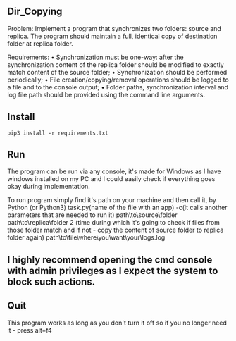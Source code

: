 ## Dir_Copying

Problem:
Implement a program that synchronizes two folders: source and replica. The program should maintain a full, identical copy of destination folder at replica folder.

Requirements:
•	Synchronization must be one-way: after the synchronization content of the replica folder should be modified to exactly match content of the source folder;
•	Synchronization should be performed periodically;
•	File creation/copying/removal operations should be logged to a file and to the console output;
•	Folder paths, synchronization interval and log file path should be provided using the command line arguments.
## Install
`pip3 install -r requirements.txt`
## Run
The program can be run via any console, it's made for Windows as I have windows installed on my PC and I could easily check if everything goes okay during implementation.

To run program simply find it's path on your machine and then call it, by Python (or Python3) task.py(name of the file with an app) -c(it calls another parameters that are needed to run it) path\to\source\folder path\to\replica\folder 2 (time during which it's going to check if files from those folder match and if not - copy the content of source folder to replica folder again) path\to\file\where\you\want\your\logs.log

## I highly recommend opening the cmd console with admin privileges as I expect the system to block such actions.

## Quit
This program works as long as you don't turn it off so if you no longer need it - press alt+f4
